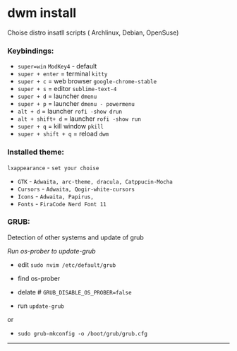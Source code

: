 # dwm install

Choise distro insatll scripts ( Archlinux, Debian, OpenSuse)

### **Keybindings:**

- `super=win` `ModKey4` - default
- `super + enter` = terminal `kitty`
- `super + c` = web browser `google-chrome-stable`
- `super + s` = editor `sublime-text-4`
- `super + d` = launcher `dmenu`
- `super + p` = launcher `dmenu - powermenu`
- `alt + d` = launcher `rofi -show drun`
- `alt + shift+ d` = launcher `rofi -show run`
- `super + q` = kill window `pkill`
- `super + shift + q` = reload `dwm`

### **Installed theme:**

`lxappearance` - `set your choise`

- `GTK` - `Adwaita, arc-theme, dracula, Catppucin-Mocha`
- `Cursors` - `Adwaita, Qogir-white-cursors`
- `Icons` - `Adwaita, Papirus,`
- `Fonts` - `FiraCode Nerd Font 11`

### **GRUB:**

Detection of other systems and update of grub

*Run os-prober to update-grub*

- edit `sudo nvim /etc/default/grub`

- find os-prober 

- delate # `GRUB_DISABLE_OS_PROBER=false`

- run `update-grub`

or

- `sudo grub-mkconfig -o /boot/grub/grub.cfg` 

---
